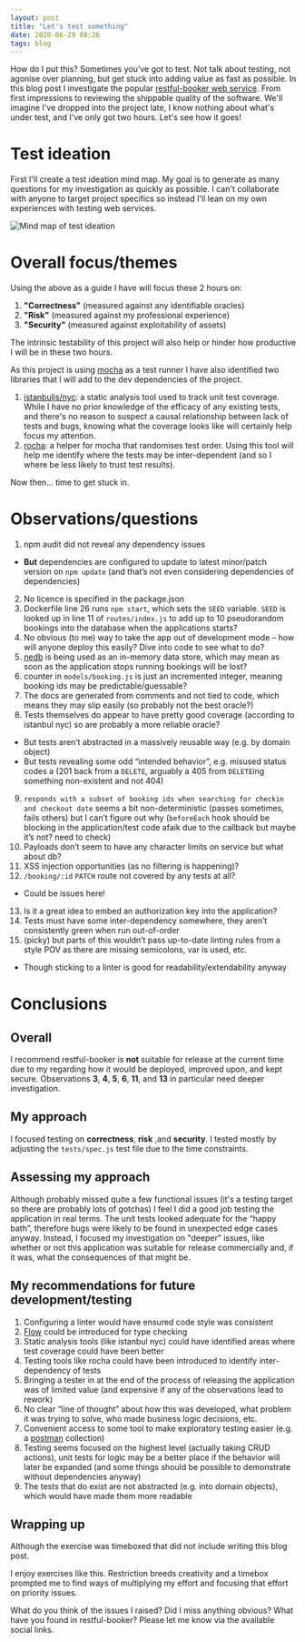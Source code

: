 ```yaml
---
layout: post
title: "Let's test something"
date: 2020-06-29 08:26
tags: blog
---
```


How do I put this? Sometimes you’ve got to test. Not talk about testing, not agonise over planning, but get stuck into adding value as fast as possible. In this blog post I investigate the popular [restful-booker web service](https://github.com/mwinteringham/restful-booker). From first impressions to reviewing the shippable quality of the software. We'll imagine I've dropped into the project late, I know nothing about what's under test, and I've only got two hours. Let's see how it goes!

# Test ideation

First I'll create a test ideation mind map. My goal is to generate as many questions for my investigation as quickly as possible. I can't collaborate with anyone to target project specifics so instead I'll lean on my own experiences with testing web services.

![Mind map of test ideation](https://josephward.tech/assets/img/image--001.png)

# Overall focus/themes

Using the above as a guide I have will focus these 2 hours on:

1. **"Correctness"** (measured against any identifiable oracles)
2. **"Risk"** (measured against my professional experience)
3. **"Security"** (measured against exploitability of assets)

The intrinsic testability of this project will also help or hinder how productive I will be in these two hours.

As this project is using [mocha](https://mochajs.org/) as a test runner I have also identified two libraries that I will add to the dev dependencies of the project.

1. [istanbuljs/nyc](https://github.com/istanbuljs/nyc): a static analysis tool used to track unit test coverage. While I have no prior knowledge of the efficacy of any existing tests, and there's no reason to suspect a causal relationship between lack of tests and bugs, knowing what the coverage looks like will certainly help focus my attention.
2. [rocha](https://github.com/bahmutov/rocha): a helper for mocha that randomises test order. Using this tool will help me identify where the tests may be inter-dependent (and so I where be less likely to trust test results).

Now then... time to get stuck in.

# Observations/questions

1. npm audit did not reveal any dependency issues
* **But** dependencies are configured to update to latest minor/patch version on `npm update` (and that’s not even considering dependencies of dependencies)
2. No licence is specified in the package.json
3. Dockerfile line 26 runs `npm start`, which sets the `SEED` variable. `SEED` is looked up in line 11 of `routes/index.js` to add up to 10 pseudorandom bookings into the database when the applications starts?
4. No obvious (to me) way to take the app out of development mode – how will anyone deploy this easily? Dive into code to see what to do?
5. [nedb](https://github.com/louischatriot/nedb) is being used as an in-memory data store, which may mean as soon as the application stops running bookings will be lost?
6. counter in `models/booking.js` is just an incremented integer, meaning booking ids may be predictable/guessable?
7. The docs are generated from comments and not tied to code, which means they may slip easily (so probably not the best oracle?)
8. Tests themselves do appear to have pretty good coverage (according to istanbul nyc) so are probably a more reliable oracle?
* But tests aren’t abstracted in a massively reusable way (e.g. by domain object)
* But tests revealing some odd “intended behavior”, e.g. misused status codes a (201 back from a `DELETE`, arguably a 405 from `DELETE`ing something non-existent and not 404)
9. `responds with a subset of booking ids when searching for checkin and checkout date` seems a bit non-deterministic (passes sometimes, fails others) but I can’t figure out why (`beforeEach` hook should be blocking in the application/test code afaik due to the callback but maybe it’s not? need to check)
10. Payloads don’t seem to have any character limits on service but what about db? 
11. XSS injection opportunities (as no filtering is happening)?
12. `/booking/:id` `PATCH` route not covered by any tests at all?
* Could be issues here!
13. Is it a great idea to embed an authorization key into the application?
14. Tests must have some inter-dependency somewhere, they aren’t consistently green when run out-of-order
15. (picky) but parts of this wouldn’t pass up-to-date linting rules from a style POV as there are missing semicolons, var is used, etc.
* Though sticking to a linter is good for readability/extendability anyway

# Conclusions
## Overall

I recommend restful-booker is **not** suitable for release at the current time due to my regarding how it would be deployed, improved upon, and kept secure. Observations **3**, **4**, **5**, **6**, **11**, and **13** in particular need deeper investigation.

## My approach

I focused testing on **correctness**, **risk** ,and **security**. I tested mostly by adjusting the `tests/spec.js` test file due to the time constraints.

## Assessing my approach

Although probably missed quite a few functional issues (it's a testing target so there are probably lots of gotchas) I feel I did a good job testing the application in real terms. The unit tests looked adequate for the “happy bath”, therefore bugs were likely to be found in unexpected edge cases anyway. Instead, I focused my investigation on "deeper" issues, like whether or not this application was suitable for release commercially and, if it was, what the consequences of that might be.

## My recommendations for future development/testing

1. Configuring a linter would have ensured code style was consistent
2. [Flow](https://flow.org/) could be introduced for type checking
3. Static analysis tools (like istanbul nyc) could have identified areas where test coverage could have been better
4. Testing tools like rocha could have been introduced to identify inter-dependency of tests
5. Bringing a tester in at the end of the process of releasing the application was of limited value (and expensive if any of the observations lead to rework)
6. No clear “line of thought” about how this was developed, what problem it was trying to solve, who made business logic decisions, etc.
7. Convenient access to some tool to make exploratory testing easier (e.g. a [postman](https://www.postman.com/) collection)
8. Testing seems focused on the highest level (actually taking CRUD actions), unit tests for logic may be a better place if the behavior will later be expanded (and some things should be possible to demonstrate without dependencies anyway)
9. The tests that do exist are not abstracted (e.g. into domain objects), which would have made them more readable

## Wrapping up

Although the exercise was timeboxed that did not include writing this blog post.

I enjoy exercises like this. Restriction breeds creativity and a timebox prompted me to find ways of multiplying my effort and focusing that effort on priority issues.

What do you think of the issues I raised? Did I miss anything obvious? What have you found in restful-booker? Please let me know via the available social links.
